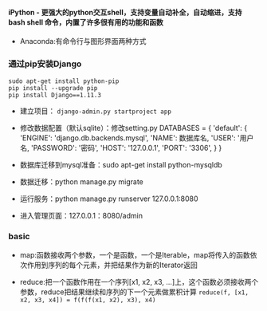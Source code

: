 #### iPython - 更强大的python交互shell，支持变量自动补全，自动缩进，支持 bash shell 命令，内置了许多很有用的功能和函数
- Anaconda:有命令行与图形界面两种方式

### 通过pip安装Django ###
    sudo apt-get install python-pip  
    pip install --upgrade pip
    pip install Django==1.11.3

- 建立项目： `django-admin.py startproject app`
- 修改数据配置（默认sqlite）：修改setting.py
      DATABASES = {
          'default': {
              'ENGINE': 'django.db.backends.mysql',
              'NAME': 数据库名,
              'USER': '用户名,
              'PASSWORD': '密码',
              'HOST': '127.0.0.1',
              'PORT': '3306',
          }
      }

- 数据库迁移到mysql准备：sudo apt-get install python-mysqldb
- 数据迁移：python manage.py migrate
- 运行服务：python manage.py runserver 127.0.0.1:8080
- 进入管理页面：127.0.0.1：8080/admin


### basic ###
- map:函数接收两个参数，一个是函数，一个是Iterable，map将传入的函数依次作用到序列的每个元素，并把结果作为新的Iterator返回

- reduce:把一个函数作用在一个序列[x1, x2, x3, ...]上，这个函数必须接收两个参数，reduce把结果继续和序列的下一个元素做累积计算
`reduce(f, [x1, x2, x3, x4]) = f(f(f(x1, x2), x3), x4)`
